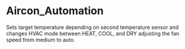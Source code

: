 # Aircon_Automation
Sets target temperature depending on second temperature sensor and changes HVAC mode between HEAT, COOL, and DRY adjusting the fan speed from medium to auto.

